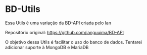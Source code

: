 # BD-Utils
Essa Utils é uma variação da BD-API criada pelo Ian

Repositório original:
https://github.com/ianguuima/BD-API

O objetivo dessa Utils é facilitar o uso do banco de dados.
Tentarei adicionar suporte à MongoDB e MariaDB
